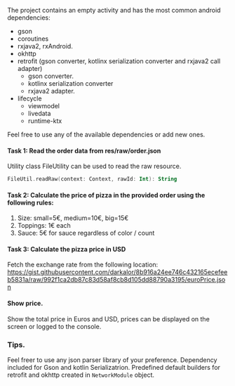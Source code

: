 The project contains an empty activity and has the most common android dependencies:
* gson
* coroutines
* rxjava2, rxAndroid.
* okhttp
* retrofit (gson converter, kotlinx serialization converter and rxjava2 call adapter)
    *  gson converter.
    * kotlinx serialization converter
    * rxjava2 adapter.
* lifecycle
    * viewmodel
    * livedata
    * runtime-ktx

Feel free to use any of the available dependencies or add new ones.

#### Task 1: Read the order data from res/raw/order.json
Utility class FileUtility can be used to read the raw resource.
```kotlin
FileUtil.readRaw(context: Context, rawId: Int): String
```
#### Task 2: Calculate the price of pizza in the provided order using the following rules:
1. Size: small=5€, medium=10€, big=15€
2. Toppings: 1€ each
3. Sauce: 5€ for sauce regardless of color / count

#### Task 3: Calculate the pizza price in USD
Fetch the exchange rate from the following location: https://gist.githubusercontent.com/darkalor/8b916a24ee746c432165ecefeeb5831a/raw/992f1ca2db87c83d58af8cb8d105dd88790a3195/euroPrice.json

#### Show price.
Show the total price in Euros and USD, prices can be displayed on the screen or logged to the console.

### Tips.
Feel freer to use any json parser library of your preference. Dependency included for Gson and kotlin Serializatrion.
Predefined default builders for retrofit and okhttp created in `NetworkModule` object.
